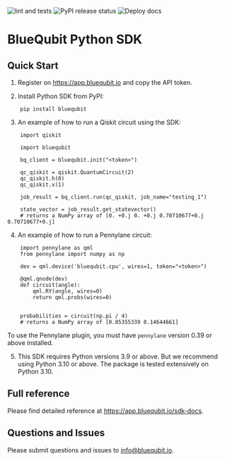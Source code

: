 <!-- EXCLUDE -->
![lint and tests](https://github.com/BlueQubitDev/bluequbit-python-sdk/actions/workflows/lint_and_tests.yml/badge.svg) ![PyPI release status](https://github.com/BlueQubitDev/bluequbit-python-sdk/actions/workflows/release.yml/badge.svg) ![Deploy docs](https://github.com/BlueQubitDev/bluequbit-python-sdk/actions/workflows/deploy_docs.yml/badge.svg)
<!-- /EXCLUDE -->
# BlueQubit Python SDK

## Quick Start

1. Register on https://app.bluequbit.io and copy the API token.

2. Install Python SDK from PyPI:
```
    pip install bluequbit
```
3. An example of how to run a Qiskit circuit using the SDK:

```
    import qiskit

    import bluequbit

    bq_client = bluequbit.init("<token>")

    qc_qiskit = qiskit.QuantumCircuit(2)
    qc_qiskit.h(0)
    qc_qiskit.x(1)

    job_result = bq_client.run(qc_qiskit, job_name="testing_1")

    state_vector = job_result.get_statevector() 
    # returns a NumPy array of [0. +0.j 0. +0.j 0.70710677+0.j 0.70710677+0.j]
```

4. An example of how to run a Pennylane circuit:

```
    import pennylane as qml
    from pennylane import numpy as np
    
    dev = qml.device('bluequbit.cpu', wires=1, token="<token>")
    
    @qml.qnode(dev)
    def circuit(angle):
        qml.RY(angle, wires=0)
        return qml.probs(wires=0)
    
    
    probabilities = circuit(np.pi / 4)
    # returns a NumPy array of [0.85355339 0.14644661]
```
To use the Pennylane plugin, you must have `pennylane` version 0.39 or above installed. 

5. This SDK requires Python versions 3.9 or above. But we recommend using Python 3.10 or above.
The package is tested extensively on Python 3.10.

## Full reference

Please find detailed reference at https://app.bluequbit.io/sdk-docs.

## Questions and Issues

Please submit questions and issues to info@bluequbit.io.
